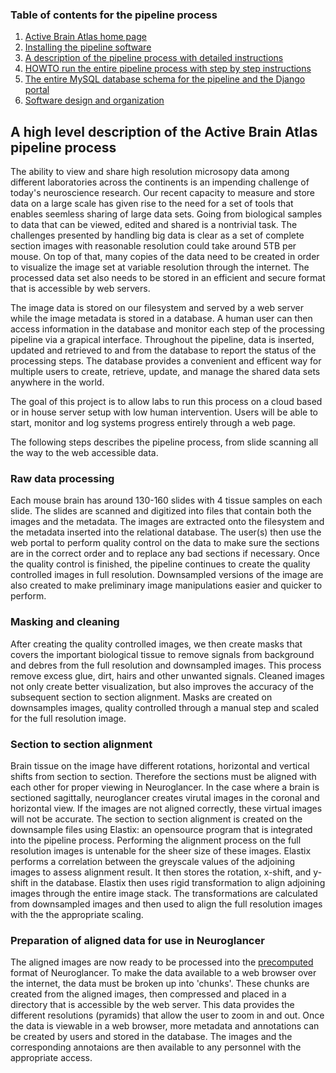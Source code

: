 ### Table of contents for the pipeline process
1. [Active Brain Atlas home page](https://github.com/ActiveBrainAtlas2)
1. [Installing the pipeline software](docs/SETUP.md)
1. [A description of the pipeline process with detailed instructions](docs/PROCESS.md)
1. [HOWTO run the entire pipeline process with step by step instructions](docs/RUNNING.md)
1. [The entire MySQL database schema for the pipeline and the Django portal](schema.sql)
1. [Software design and organization](docs/Design.md)

## A high level description of the Active Brain Atlas pipeline process

The ability to view and share high resolution microsopy data among different laboratories across the continents 
is an impending challenge of today's neuroscience research.  Our recent capacity to measure and store data on a 
large scale has given rise to the need for a set of tools that enables seemless sharing of large data sets. 
Going from biological samples to data that can be viewed, edited and shared is a nontrivial task. The challenges 
presented by handling big data is clear as a set of complete section images with reasonable resolution could take
around 5TB per mouse. On top of that, many copies of the data need to be created in order to visualize the image set
at variable resolution through the internet. The processed data set also needs to be stored in an efficient and secure format 
that is accessible by web servers. 

The image data is stored on our filesystem and served by a web server while the image metadata is stored 
in a database. A human user can then access information in the database and monitor each step of the 
processing pipeline via a grapical interface. Throughout the pipeline, data is inserted, updated and retrieved to 
and from the database to report the status of the processing steps. The database provides a convenient and 
efficent way for multiple users to create, retrieve, update, and manage the shared data sets anywhere in the world.  

The goal of this project is to allow labs to run this process on a cloud based or
in house server setup with low human intervention. Users will be able to start, monitor 
and log systems progress entirely through a web page.

The following steps describes the pipeline process, from slide scanning all the 
way to the web accessible data.

### Raw data processing

Each mouse brain has around 130-160 slides with 4 tissue samples on each slide.
The slides are scanned and digitized into files that contain both the images and the
metadata. The images are extracted onto the filesystem and the metadata
inserted into the relational database. The user(s) then use the web portal to perform 
quality control on the data to make sure the sections are in the correct order and 
to replace any bad sections if necessary. Once the quality control is finished,
the pipeline continues to create the quality controlled images in full resolution. 
Downsampled versions of the image are also created to make preliminary image manipulations
easier and quicker to perform.


### Masking and cleaning
After creating the quality controlled images, we then create masks that covers the 
important biological tissue to remove signals from background and debres from the full resolution
and downsampled images. This process remove excess glue, dirt, hairs and other unwanted signals.
Cleaned images not only create better visualization, but also improves the accuracy of the subsequent
section to section alignment.  Masks are created on downsamples images, quality controlled through a 
manual step and scaled for the full resolution image.

### Section to section alignment
Brain tissue on the image have different rotations, horizontal and vertical shifts from section to section. 
Therefore the sections must be aligned with each other for proper viewing in Neuroglancer. In the case 
where a brain is sectioned sagittally, neuroglancer creates virutal images in the coronal and horizontal 
view.  If the images are not aligned correctly, these virtual images will not be accurate. The section to 
section alignment is created on the downsample files using Elastix: an opensource program that is integrated
into the pipeline process. Performing the alignment process on the full resolution 
images is untenable for the sheer size of these images. Elastix performs a correlation between the greyscale values
of the adjoining images to assess alignment result. It then stores the rotation, x-shift, and y-shift
in the database. Elastix then uses rigid transformation to align adjoining images through the entire image stack. 
The transformations are calculated from downsampled images and then used to align the full resolution images 
with the the appropriate scaling.


### Preparation of aligned data for use in Neuroglancer
The aligned images are now ready to be processed into the 
[precomputed](https://github.com/google/neuroglancer/tree/master/src/neuroglancer/datasource/precomputed) 
format of Neuroglancer.  To make the data available to a web browser over the internet, the data must
be broken up into 'chunks'. These chunks are created from the aligned images,
then compressed and placed in a directory that is accessible by the web
server. This data provides the different resolutions (pyramids) that allow
the user to zoom in and out. Once the data is viewable in a web browser,
more metadata and annotations can be created by users and stored in the database. 
The images and the corresponding annotaions are then available to any personnel with the appropriate access.

